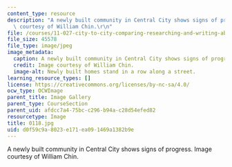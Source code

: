 ```yaml
---
content_type: resource
description: "A newly built community in Central City shows signs of progress. Image\
  \ courtesy of William Chin.\r\n"
file: /courses/11-027-city-to-city-comparing-researching-and-writing-about-cities-new-orleans-spring-2011/d0f59c9a8023e171ea091469a1382b9e_0118.jpg
file_size: 45578
file_type: image/jpeg
image_metadata:
  caption: A newly built community in Central City shows signs of progress.
  credit: Image courtesy of William Chin.
  image-alt: Newly built homes stand in a row along a street.
learning_resource_types: []
license: https://creativecommons.org/licenses/by-nc-sa/4.0/
ocw_type: OCWImage
parent_title: Image Gallery
parent_type: CourseSection
parent_uid: afdcc7a4-75bc-c296-b94a-c28d54efed82
resourcetype: Image
title: 0118.jpg
uid: d0f59c9a-8023-e171-ea09-1469a1382b9e
---
```

A newly built community in Central City shows signs of progress. Image courtesy of William Chin.
